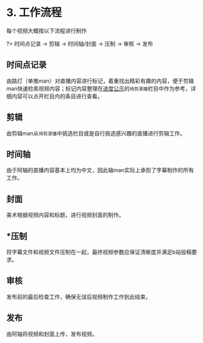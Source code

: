 # 3. 工作流程

每个视频大概按以下流程进行制作

?> 时间点记录 -> 剪辑 -> 时间轴/封面 -> 压制 -> 审核 -> 发布

## 时间点记录

由路灯（单推man）对直播内容进行标记，着重找出精彩有趣的内容，便于剪辑man快速检索视频内容；标记内容整理在[进度公示](https://flow.joi-club.cn)的`待剪录播`栏目中作为参考，详细内容可以点开栏目内的条目进行查看。

## 剪辑

由剪辑man从`待剪录播`中挑选栏目或是自行挑选感兴趣的直播进行剪辑工作。

## 时间轴

由于阿轴的直播内容基本上均为中文，因此轴man实际上承担了字幕制作的所有工作。

## 封面

美术根据视频内容和标题，进行视频封面的制作。

## *压制

将字幕文件和视频文件压制在一起，最终视频参数应保证清晰度并满足b站投稿要求。

## 审核

发布前的最后检查工作，确保无误后视频制作工作到此结束。

## 发布

由阿轴将视频和封面上传，发布视频。